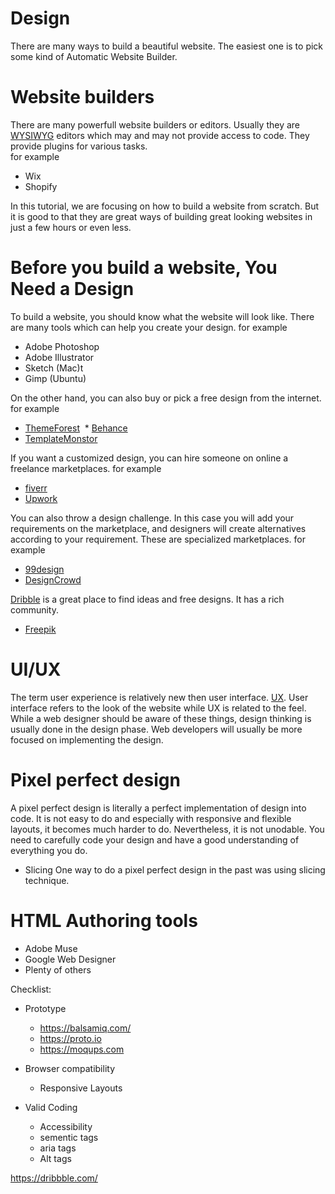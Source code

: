 # Design
  There are many ways to build a beautiful website. The easiest one is to pick some kind of Automatic Website Builder.
  
# Website builders
  There are many powerfull website builders or editors. Usually they are [WYSIWYG](https://en.wikipedia.org/wiki/WYSIWYG) editors which may and may not provide access to code. They provide plugins for various tasks.   
  for example
  * Wix
  * Shopify
  
  In this tutorial, we are focusing on how to build a website from scratch. But it is good to that they are great ways of building great looking websites in just a few hours or even less.

# Before you build a website, You Need a Design
  To build a website, you should know what the website will look like. There are many tools which can help you create your design.
  for example   
  * Adobe Photoshop
  * Adobe Illustrator
  * Sketch (Mac)t
  * Gimp (Ubuntu)
  
  On the other hand, you can also buy or pick a free design from the internet. 
  for example 
  * [ThemeForest](https://themeforest.net)
  * [Behance](https://www.behance.net)
  * [TemplateMonstor](https://www.templatemonster.com/)
  
  If you want a customized design, you can hire someone on online a freelance marketplaces. 
  for example
  * [fiverr](https://www.fiverr.com)
  * [Upwork](http://upwork.com)

  You can also throw a design challenge. In this case you will add your requirements on the marketplace, and designers will create alternatives according to your requirement. These are specialized marketplaces.
  for example 
  * [99design](https://99designs.com)
  * [DesignCrowd](https://www.designcrowd.com/)

  [Dribble](https://dribbble.com) is a great place to find ideas and free designs. It has a rich community. 

  * [Freepik](https://www.freepik.com)
  
# UI/UX
  The term user experience is relatively new then user interface. [UX](https://www.forbes.com/sites/propointgraphics/2017/07/15/the-rise-of-the-ux-goldrush/#5f8727cf5829). User interface refers to the look of the website while UX is related to the feel. While a web designer should be aware of these things, design thinking is usually done in the design phase. Web developers will usually be more focused on implementing the design. 
  
# Pixel perfect design
  A pixel perfect design is literally a perfect implementation of design into code. It is not easy to do and especially with responsive and flexible layouts, it becomes much harder to do. Nevertheless, it is not unodable. You need to carefully code your design and have a good understanding of everything you do.
  * Slicing
    One way to do a pixel perfect design in the past was using slicing technique.
  

# HTML Authoring tools
  * Adobe Muse
  * Google Web Designer
  * Plenty of others

Checklist:
  * Prototype 
    * https://balsamiq.com/
    * https://proto.io
    * https://moqups.com
  
  * Browser compatibility
    * Responsive Layouts
  * Valid Coding
    * Accessibility
    * sementic tags
    * aria tags
    * Alt tags
    
https://dribbble.com/
